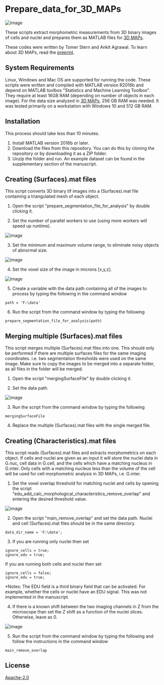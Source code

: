 # Prepare_data_for_3D_MAPs
![image](https://user-images.githubusercontent.com/58815992/112968847-5e94f480-9155-11eb-98d1-dcd0a43269b1.png)


These scripts extract morphometric measurements from 3D binary images of cells and nuclei and prepares them as MATLAB files for [3D MAPs](https://github.com/ZelzerLab/3D-MAPs/blob/main/README.md/). 

These codes were written by Tomer Stern and Ankit Agrawal. To learn about 3D MAPs, read the [preprint](https://www.biorxiv.org/content/10.1101/2020.07.28.225409v1/).

## System Requirements

Linux, Windows and Mac OS are supported for running the code. These scripts were written and compiled with MATLAB version R2016b and depend on MATLAB toolbox "Statistics and Machine Learning Toolbox". They require at least 16GB RAM (depending on number of objects in each image). For the data size analyzed in [3D MAPs](https://github.com/ZelzerLab/3D-MAPs/blob/main/README.md/), 256 GB RAM was needed. It was tested primarily on a workstation with Windows 10 and 512 GB RAM.

## Installation

This process should take less than 10 minutes.

1. Install MATLAB version 2016b or later.
2. Download the files from this repository. You can do this by cloning the repository or by downloading it as a ZIP folder.
3. Unzip the folder and run. An example dataset can be found in the supplementary section of the manuscript.



## Creating (Surfaces).mat files

This script converts 3D binary tif images into a (Surfaces).mat file containing a triangulated mesh of each object. 

1. Open the script "prepare_segmentation_file_for_analysis" by double clicking it.

2. Set the number of parallel workers to use (using more workers will speed up runtime).

![image](https://user-images.githubusercontent.com/58815992/112824484-4066c000-9093-11eb-9998-77b9b31bf9e5.png)

3. Set the minimum and maximum volume range, to eliminate noisy objects of abnormal size.

![image](https://user-images.githubusercontent.com/58815992/112824756-96d3fe80-9093-11eb-8ddc-2ba7aaa047ff.png)

4. Set the voxel size of the image in microns [x,y,z].

![image](https://user-images.githubusercontent.com/58815992/112825156-18c42780-9094-11eb-9506-9789a5886726.png)

5. Create a variable with the data path containing all of the images to process by typing the following in the command window



 ```
path = 'F:\data'
```

6. Run the script from the command window by typing the following
 ```
prepare_segmentation_file_for_analysis(path)
```

## Merging multiple (Surfaces).mat files
This script merges multiple (Surfaces).mat files into one. This should only be performed if there are multiple surfaces files for the same imaging coordinates. i.e. two segmentation thresholds were used on the same image. Make sure to copy the images to be merged into a separate folder, as all files in the folder will be merged. 


1. Open the script "mergingSurfaceFile" by double clicking it.

2. Set the data path.

![image](https://user-images.githubusercontent.com/58815992/112827256-c0daf000-9096-11eb-8e57-147f8635f496.png)

3. Run the script from the command window by typing the following
 ```
mergingSurfaceFile
```

4. Replace the multiple (Surfaces).mat files with the single merged file.

## Creating (Characteristics).mat files
This script reads (Surfaces).mat files and extracts morphometrics on each object. If cells and nuclei are given as an input it will store the nuclei data in G.nuc, cell data in G.cell, and the cells which have a matching nucleus in G.inter. Only cells with a matching nucleus less than the volume of the cell will be used for cell morphometric analysis in 3D MAPs, i.e. G.inter. 

1. Set the voxel overlap threshold for matching nuclei and cells by opening the script "edu_add_calc_morphological_characteristics_remove_overlap" and entering the desired threshold value. 

![image](https://user-images.githubusercontent.com/58815992/112834331-870ee700-90a0-11eb-8f2d-e2f9d90053de.png)

2. Open the script "main_remove_overlap" and set the data path. Nuclei and cell (Surfaces).mat files should be in the same directory.


 ```
data_dir_name = 'F:\data';
```
3. If you are running only nuclei then set 

```
ignore_cells = true;
ignore_edu = true;
```

If you are running both cells and nuclei then set


```
ignore_cells = false;
ignore_edu = true;
```

*Notes: The EDU field is a third binary field that can be activated. For example, whether the cells or nuclei have an EDU signal. This was not implemented in the manuscript.
 
4. If there is a known shift between the two imaging channels in Z from the microscope than set the Z shift as a function of the nuclei slices. Otherwise, leave as 0.

![image](https://user-images.githubusercontent.com/58815992/112835803-6f386280-90a2-11eb-925b-1f58224a8cdd.png)

5.  Run the script from the command window by typing the following and follow the instructions in the command window
 ```
main_remove_overlap
```

## License
[Apache-2.0](https://opensource.org/licenses/Apache-2.0)
